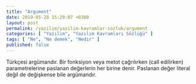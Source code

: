 ```yaml
---
title: "Argument"
date: 2019-05-28 15:29:07 +0300
layout: post
permalink: /yazilim/yazilim-kavramlar-sozluk/argument
categories: [ "Yazılım", "Yazılım Kavramları Sözlüğü" ]
tags: [ "Ne", "Ne demek", "Nedir" ]
published: false
---
```


Türkçesi argümandır. Bir fonksiyon veya metot çağrılırken (call edilirken) parametrelerine paslanan değerlerin her birine denir. Paslanan değer literal değil de değişkense bile argümandır.